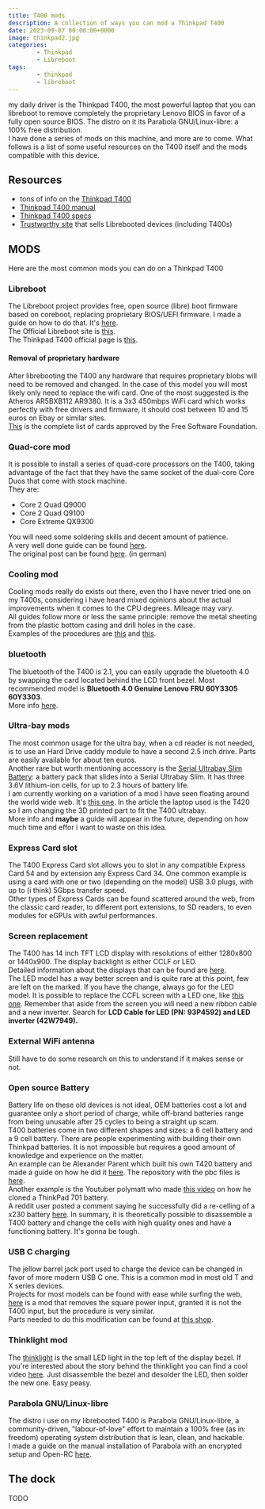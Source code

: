 ```yaml
---
title: T400 mods
description: A collection of ways you can mod a Thinkpad T400
date: 2023-09-07 00:00:00+0000
image: thinkpad2.jpg
categories:
        - Thinkpad
        - Libreboot
tags:
        - thinkpad
        - libreboot
---
```

my daily driver is the Thinkpad T400, the most powerful laptop that you can libreboot to remove completely the proprietary Lenovo BIOS in favor of a fully open source BIOS. The distro on it its Parabola GNU/Linux-libre: a 100% free distribution.\
I have done a series of mods on this machine, and more are to come. What follows is a list of some useful resources on the T400 itself and the mods compatible with this device.

## Resources
- tons of info on the [Thinkpad T400](https://mcdojf.wixsite.com/t400)
- [Thinkpad T400 manual](https://thinkpads.com/support/hmm/hmm_pdf/43y6629_05.pdf)
- [Thinkpad T400 specs](https://www.thinkwiki.org/wiki/Category:T400)
- [Trustworthy site](https://minifree.org/) that sells Librebooted devices (including T400s)

## MODS
Here are the most common mods you can do on a Thinkpad T400
### Libreboot 
The Libreboot project provides free, open source (libre) boot firmware based on coreboot, replacing proprietary BIOS/UEFI firmware. I made a guide on how to do that. It's [here](https://bytemeifyoucan.lol/p/my-t400-libreboot-guide/).\
The Official Libreboot site is [this](https://libreboot.org/).\
The Thinkpad T400 official page is [this](https://libreboot.org/docs/hardware/t400.html).
#### Removal of proprietary hardware
After librebooting the T400 any hardware that requires proprietary blobs will need to be removed and changed. In the case of this model you will most likely only need to replace the wifi card. One of the most suggested is the Atheros AR5BXB112 AR9380. It is a 3x3 450mbps WiFi card which works perfectly with free drivers and firmware, it should cost between 10 and 15 euros on Ebay or similar sites.\
[This](https://h-node.org/wifi/catalogue/en/1/1/undef/undef/yes?) is the complete list of cards approved by the Free Software Foundation.
### Quad-core mod
It is possible to install a series of quad-core processors on the T400, taking advantage of the fact that they have the same socket of the dual-core Core Duos that come with stock machine.\
They are:
- Core 2 Quad Q9000
- Core 2 Quad Q9100
- Core Extreme QX9300

You will need some soldering skills and decent amount of patience.\
A very well done guide can be found [here](https://thonkpeasant.xyz/guides/other/quad.html).\
The original post can be found [here](https://thinkpad-forum.de/threads/core2-quad-mit-coreboot-libreboot-auf-t500-wahrsch-auch-t400-benutzen-beta.199129/). (in german)
### Cooling mod 
Cooling mods really do exists out there, even tho I have never tried one on my T400s, considering i have heard mixed opinions about the actual improvements when it comes to the CPU degrees. Mileage may vary.\
All guides follow more or less the same principle: remove the metal sheeting from the plastic bottom casing and drill holes in the case.\
Examples of the procedures are [this](https://thonkpeasant.xyz/guides/other/cool.html) and [this](https://www.instructables.com/Fix-a-Thinkpad-T400s-Thermal-Issues-Once-and-For-/).
### bluetooth
The bluetooth of the T400 is 2.1, you can easily upgrade the bluetooth 4.0 by swapping the card located behind the LCD front bezel. Most recommended model is **Bluetooth 4.0 Genuine Lenovo FRU 60Y3305 60Y3303**.\
More info [here](https://www.thinkwiki.org/wiki/Bluetooth_Daughter_Card_slot).
### Ultra-bay mods
The most common usage for the ultra bay, when a cd reader is not needed, is to use an Hard Drive caddy module to have a second 2.5 inch drive. Parts are easily available for about ten euros.\
Another rare but worth mentioning accessory is the [Serial Ultrabay Slim Battery](https://www.thinkwiki.org/wiki/Serial_Ultrabay_Slim_Battery): a battery pack that slides into a Serial Ultrabay Slim. It has three 3.6V lithium-ion cells, for up to 2.3 hours of battery life.\
I am currently working on a variation of a mod I have seen floating around the world wide web. It's [this one](https://hackaday.com/tag/thinkpad-ultrabay/). In the article the laptop used is the T420 so I am changing the 3D printed part to fit the T400 ultrabay.\
More info and **maybe** a guide will appear in the future, depending on how much time and effor i want to waste on this idea.
### Express Card slot
The T400 Express Card slot allows you to slot in any compatible Express Card 54 and by extension any Express Card 34. One common example is using a card with one or two (depending on the model) USB 3.0 plugs, with up to (i think) 5Gbps transfer speed.\
Other types of Express Cards can be found scattered around the web, from the classic card reader, to different port extensions, to SD readers, to even modules for eGPUs with awful performances.
### Screen replacement
The T400 has 14 inch TFT LCD display with resolutions of  either 1280x800 or 1440x900. The display backlight is either CCLF or LED.\
Detailed information about the displays that can be found are [here](https://www.thinkwiki.org/wiki/TFT_display).\
The LED model has a way better screen and is quite rare at this point, few are left on the marked. If you have the change, always go for the LED model.
It is possible to replace the CCFL screen with a LED one, like [this one](https://www.panelook.com/LTN141BT04-002_Samsung_14.1_LCM_overview_24142.html). Remember that aside from the screen you will need a new ribbon cable and a new inverter. Search for **LCD Cable for LED (PN: 93P4592) and LED inverter (42W7949).**
### External WiFi antenna
Still have to do some research on this to understand if it makes sense or not.
### Open source Battery
Battery life on these old devices is not ideal, OEM batteries cost a lot and guarantee only a short period of charge, while off-brand batteries range from being unusable after 25 cycles to being a straight up scam.\
T400 batteries come in two different shapes and sizes: a 6 cell battery and a 9 cell battery. There are people experimenting with building their own Thinkpad batteries. It is not impossible but requires a good amount of knowledge and experience on the matter.\
An example can be Alexander Parent which built his own T420 battery and made a guide on how he did it [here](https://beta.aceparent.me/#/battery). The repository with the pbc files is [here](https://github.com/iam4722202468/ThinkpadBattery).\
Another example is the Youtuber polymatt who made [this video](https://www.youtube.com/watch?v=9PaTKBc88CI) on how he cloned a ThinkPad 701 battery.\
A reddit user posted a comment saying he successfully did a re-celling of a x230 battery [here](https://www.reddit.com/r/thinkpad/comments/8ue5fz/comment/e1fxtec/).
In summary, it is theoretically possible to disassemble a T400 battery and change the cells with high quality ones and have a functioning battery. It's gonna be tough.
### USB C charging
The jellow barrel jack port used to charge the device can be changed in favor of more modern USB C one. This is a common mod in most old T and X series devices.\
Projects for most models can be found with ease while surfing the web, [here](https://www.reddit.com/r/thinkpad/comments/l5g9cj/convert_a_lenovo_laptop_with_square_power_input/) is a mod that removes the square power input, granted it is not the T400 input, but the procedure is very similar.\
Parts needed to do this modification can be found at [this shop](https://www.tindie.com/stores/mikepdiy/).
### Thinklight mod
The [thinklight](https://www.thinkwiki.org/wiki/ThinkLight) is the small LED light in the top left of the display bezel. If you're interested about the story behind the thinklight you can find a cool video [here](https://www.youtube.com/watch?v=foOCDeiTmAo&list=TLPQMDMwMzIwMjTwoWMxCUa-fQ).
Just disassemble the bezel and desolder the LED, then solder the new one. Easy peasy.
### Parabola GNU/Linux-libre
The distro i use on my librebooted T400 is Parabola GNU/Linux-libre, a community-driven, "labour-of-love" effort to maintain a 100% free (as in: freedom) operating system distribution that is lean, clean, and hackable.\
I made a guide on the manual installation of Parabola with an encrypted setup and Open-RC [here](https://bytemeifyoucan.lol/p/parabola-installation-guide/).

## The dock
TODO
